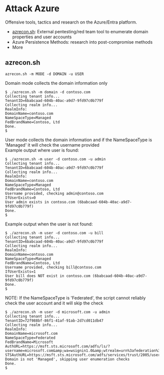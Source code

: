 # Attack Azure
Offensive tools, tactics and research on the Azure/Entra platform.
- [azrecon.sh](https://github.com/toneillcodes/attack-az/blob/main/azrecon.sh): External pentesting/red team tool to enumerate domain properties and user accounts
- Azure Persistence Methods: research into post-compromise methods
- More

## azrecon.sh
```
azrecon.sh -m MODE -d DOMAIN -u USER
```
Domain mode collects the domain information only
```
$ ./azrecon.sh -m domain -d contoso.com
Collecting tenant info...
TenantID=6babcaad-604b-40ac-a9d7-9fd97c0b779f
Collecting realm info...
RealmInfo:
DomainName=contoso.com
NameSpaceType=Managed
FedBrandName=Contoso, Ltd
Done.
$
```
User mode collects the domain information and if the NameSpaceType is 'Managed' it will check the username provided<br>
Example output where user is found:
```
$ ./azrecon.sh -m user -d contoso.com -u admin
Collecting tenant info...
TenantID=6babcaad-604b-40ac-a9d7-9fd97c0b779f
Collecting realm info...
RealmInfo:
DomainName=contoso.com
NameSpaceType=Managed
FedBrandName=Contoso, Ltd
Username provided, checking admin@contoso.com
IfUserExists=0
User admin exists in contoso.com (6babcaad-604b-40ac-a9d7-9fd97c0b779f)
Done.
$
```
Example output when the user is not found:
```
$ ./azrecon.sh -m user -d contoso.com -u bill
Collecting tenant info...
TenantID=6babcaad-604b-40ac-a9d7-9fd97c0b779f
Collecting realm info...
RealmInfo:
DomainName=contoso.com
NameSpaceType=Managed
FedBrandName=Contoso, Ltd
Username provided, checking bill@contoso.com
IfUserExists=1
User bill does NOT exist in contoso.com (6babcaad-604b-40ac-a9d7-9fd97c0b779f)
Done.
$
```
NOTE: If the NameSpaceType is 'Federated', the script cannot reliably check the user account and it will skip the check
```
$ ./azrecon.sh -m user -d microsoft.com -u admin
Collecting tenant info...
TenantID=72f988bf-86f1-41af-91ab-2d7cd011db47
Collecting realm info...
RealmInfo:
DomainName=microsoft.com
NameSpaceType=Federated
FedBrandName=Microsoft
AuthURL=https://msft.sts.microsoft.com/adfs/ls/?username=microsoft.com&amp;wa=wsignin1.0&amp;wtrealm=urn%3afederation%3aMicrosoftOnline&amp;wctx=
STSAuthURL=https://msft.sts.microsoft.com/adfs/services/trust/2005/usernamemixed
Domain is not 'Managed', skipping user enumeration checks
Done.
$
```
